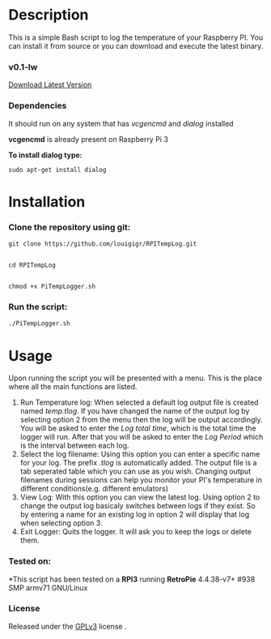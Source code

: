 # Description
This is a simple Bash script to log the temperature of your Raspberry PI. You can install it from source or you can download and execute the latest binary.
### v0.1-lw
[Download Latest Version](https://github.com/louigigr/RPITempLog/releases/download/v0.1-lw/PiTempLogger.x)
### Dependencies
It should run on any system that has *vcgencmd* and *dialog* installed

__vcgencmd__ is already present on Raspberry Pi 3

__To install dialog type:__
```
sudo apt-get install dialog
```
# Installation

### Clone the repository using git:

```
git clone https://github.com/louigigr/RPITempLog.git
```
```

cd RPITempLog
```
```

chmod +x PiTempLogger.sh
```
### Run the script:
```
./PiTempLogger.sh
```
# Usage
Upon running the script you will be presented with a menu. This is the place where all the main functions are listed.

1. Run Temperature log: When selected a default log output file is created named *temp.tlog*. If you have changed the name of the output log by selecting option 2 from the menu then the log will be output accordingly. You will be asked to enter the *Log total time*, which is the total time the logger will run. After that you will be asked to enter the *Log Period* which is the interval between each log.
2. Select the log filename: Using this option you can enter a specific name for your log. The prefix *.tlog* is automatically added. The output file is a tab seperated table which you can use as you wish. Changing output filenames during sessions can help you monitor your PI's temperature in different conditions(e.g. different emulators)
3. View Log: With this option you can view the latest log. Using option 2 to change the output log basicaly switches between logs if they exist. So by entering a name for an existing log in option 2 will display that log when selecting option 3.
4. Exit Logger: Quits the logger. It will ask you to keep the logs or delete them.

### Tested on:
*This script has been tested on a __RPI3__ running __RetroPie__ 4.4.38-v7+ #938 SMP armv71 GNU/Linux
### License
Released under the [GPLv3](https://raw.githubusercontent.com/louigigr/RPITempLog/master/LICENSE) license .

